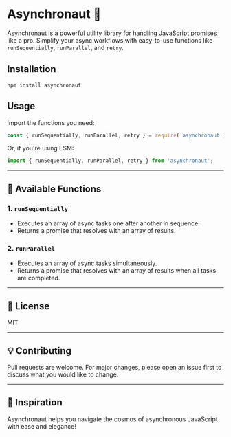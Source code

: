 # Asynchronaut 🚀

Asynchronaut is a powerful utility library for handling JavaScript promises like a pro. Simplify your async workflows with easy-to-use functions like `runSequentially`, `runParallel`, and `retry`.

## Installation
```
npm install asynchronaut
```

## Usage
Import the functions you need:
```javascript
const { runSequentially, runParallel, retry } = require('asynchronaut');
```
Or, if you're using ESM:
```javascript
import { runSequentially, runParallel, retry } from 'asynchronaut';
```

---

## 📌 **Available Functions**

### 1. `runSequentially`
- Executes an array of async tasks one after another in sequence.  
- Returns a promise that resolves with an array of results.  

### 2. `runParallel`
- Executes an array of async tasks simultaneously.  
- Returns a promise that resolves with an array of results when all tasks are completed.  

---

## 📖 License
MIT

---

## 💡 Contributing
Pull requests are welcome. For major changes, please open an issue first to discuss what you would like to change.

---

## 🌟 Inspiration
Asynchronaut helps you navigate the cosmos of asynchronous JavaScript with ease and elegance!
